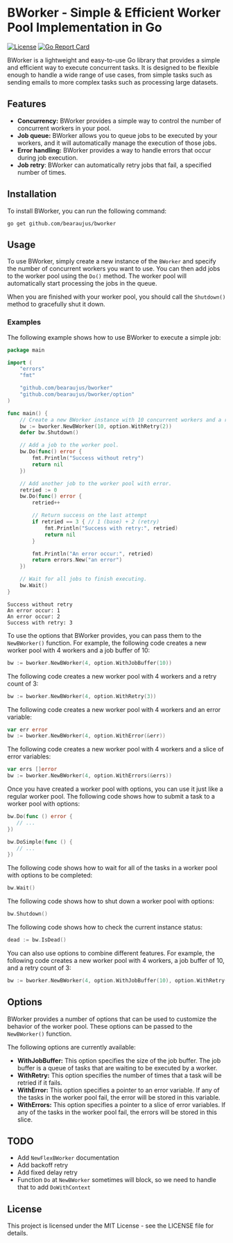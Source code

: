 # BWorker - Simple & Efficient Worker Pool Implementation in Go

[![License](https://img.shields.io/badge/license-MIT-blue.svg)](https://github.com/bearaujus/bjson/blob/master/LICENSE)
[![Go Report Card](https://goreportcard.com/badge/github.com/bearaujus/bworker)](https://goreportcard.com/report/github.com/bearaujus/bworker)

BWorker is a lightweight and easy-to-use Go library that provides a simple and efficient way to execute concurrent
tasks. It is designed to be flexible enough to handle a wide range of use cases, from simple tasks such as sending
emails to more complex tasks such as processing large datasets.

## Features

- **Concurrency:** BWorker provides a simple way to control the number of concurrent workers in your pool.
- **Job queue:** BWorker allows you to queue jobs to be executed by your workers, and it will automatically manage the
  execution of those jobs.
- **Error handling:** BWorker provides a way to handle errors that occur during job execution.
- **Job retry**: BWorker can automatically retry jobs that fail, a specified number of times.

## Installation

To install BWorker, you can run the following command:

```shell
go get github.com/bearaujus/bworker
```

## Usage

To use BWorker, simply create a new instance of the `BWorker` and specify the number of concurrent workers you want to
use. You can then add jobs to the worker pool using the `Do()` method. The worker pool will automatically start
processing the jobs in the queue.

When you are finished with your worker pool, you should call the `Shutdown()` method to gracefully shut it down.

### Examples

The following example shows how to use BWorker to execute a simple job:

```go
package main

import (
	"errors"
	"fmt"

	"github.com/bearaujus/bworker"
	"github.com/bearaujus/bworker/option"
)

func main() {
	// Create a new BWorker instance with 10 concurrent workers and a retry count of 2.
	bw := bworker.NewBWorker(10, option.WithRetry(2))
	defer bw.Shutdown()

	// Add a job to the worker pool.
	bw.Do(func() error {
		fmt.Println("Success without retry")
		return nil
	})

	// Add another job to the worker pool with error.
	retried := 0
	bw.Do(func() error {
		retried++

		// Return success on the last attempt
		if retried == 3 { // 1 (base) + 2 (retry)
			fmt.Println("Success with retry:", retried)
			return nil
		}

		fmt.Println("An error occur:", retried)
		return errors.New("an error")
	})

	// Wait for all jobs to finish executing.
	bw.Wait()
}
```

```text
Success without retry
An error occur: 1
An error occur: 2
Success with retry: 3
```

To use the options that BWorker provides, you can pass them to the `NewBWorker()` function. For example, the following
code creates a new worker pool with 4 workers and a job buffer of 10:

```go
bw := bworker.NewBWorker(4, option.WithJobBuffer(10))
```

The following code creates a new worker pool with 4 workers and a retry count of 3:

```go
bw := bworker.NewBWorker(4, option.WithRetry(3))
```

The following code creates a new worker pool with 4 workers and an error variable:

```go
var err error
bw := bworker.NewBWorker(4, option.WithError(&err))
```

The following code creates a new worker pool with 4 workers and a slice of error variables:

```go
var errs []error
bw := bworker.NewBWorker(4, option.WithErrors(&errs))
```

Once you have created a worker pool with options, you can use it just like a regular worker pool. The following code
shows how to submit a task to a worker pool with options:

```go
bw.Do(func () error { 
   // ...
})

bw.DoSimple(func () {
   // ...
})
```

The following code shows how to wait for all of the tasks in a worker pool with options to be completed:

```go
bw.Wait()
```

The following code shows how to shut down a worker pool with options:

```go
bw.Shutdown()
```

The following code shows how to check the current instance status:

```go
dead := bw.IsDead()
```

You can also use options to combine different features. For example, the following code creates a new worker pool with 4
workers, a job buffer of 10, and a retry count of 3:

```go
bw := bworker.NewBWorker(4, option.WithJobBuffer(10), option.WithRetry(3))
```

## Options

BWorker provides a number of options that can be used to customize the behavior of the worker pool. These options can be
passed to the `NewBWorker()` function.

The following options are currently available:

- **WithJobBuffer:** This option specifies the size of the job buffer. The job buffer is a queue of tasks that are
  waiting to be executed by a worker.
- **WithRetry:** This option specifies the number of times that a task will be retried if it fails.
- **WithError:** This option specifies a pointer to an error variable. If any of the tasks in the worker pool fail, the
  error will be stored in this variable.
- **WithErrors:** This option specifies a pointer to a slice of error variables. If any of the tasks in the worker pool
  fail, the errors will be stored in this slice.

## TODO

- Add `NewFlexBWorker` documentation
- Add backoff retry
- Add fixed delay retry
- Function `Do` at `NewBWorker` sometimes will block, so we need to handle that to add `DoWithContext`

## License

This project is licensed under the MIT License - see the LICENSE file for details.
